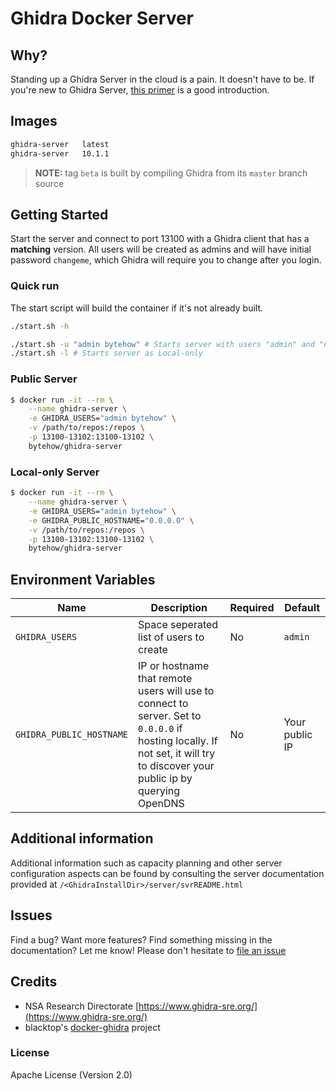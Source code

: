 # Ghidra Docker Server

## Why?

Standing up a Ghidra Server in the cloud is a pain. It doesn't have to be. If you're new to Ghidra Server, [this primer](https://byte.how/posts/collaborative-reverse-engineering/) is a good introduction.

## Images

```bash
ghidra-server   latest
ghidra-server   10.1.1
```

> **NOTE:** tag `beta` is built by compiling Ghidra from its `master` branch source

## Getting Started

Start the server and connect to port 13100 with a Ghidra client that has a **matching** version. All users will be created as admins and will have initial password `changeme`, which Ghidra will require you to change after you login.

### Quick run

The start script will build the container if it's not already built.

```bash
./start.sh -h

./start.sh -u "admin bytehow" # Starts server with users "admin" and "noop"
./start.sh -l # Starts server as Local-only
```


### Public Server

```bash
$ docker run -it --rm \
    --name ghidra-server \
    -e GHIDRA_USERS="admin bytehow" \
    -v /path/to/repos:/repos \
    -p 13100-13102:13100-13102 \
    bytehow/ghidra-server
```

### Local-only Server

```bash
$ docker run -it --rm \
    --name ghidra-server \
    -e GHIDRA_USERS="admin bytehow" \
    -e GHIDRA_PUBLIC_HOSTNAME="0.0.0.0" \
    -v /path/to/repos:/repos \
    -p 13100-13102:13100-13102 \
    bytehow/ghidra-server
```


## Environment Variables

| Name | Description | Required | Default |
| - | - | - | - |
|`GHIDRA_USERS` | Space seperated list of users to create | No | `admin` |
|`GHIDRA_PUBLIC_HOSTNAME` | IP or hostname that remote users will use to connect to server. Set to `0.0.0.0` if hosting locally. If not set, it will try to discover your public ip by querying OpenDNS | No | Your public IP | 

## Additional information

Additional information such as capacity planning and other server configuration aspects can be found by consulting the server documentation provided at `/<GhidraInstallDir>/server/svrREADME.html`


## Issues

Find a bug? Want more features? Find something missing in the documentation? Let me know! Please don't hesitate to [file an issue](https://github.com/johnameen/docker-ghidra-server/issues/new)

## Credits

- NSA Research Directorate [https://www.ghidra-sre.org/](https://www.ghidra-sre.org/)
- blacktop's [docker-ghidra](https://github.com/blacktop/ghidra-server) project

### License

Apache License (Version 2.0)
